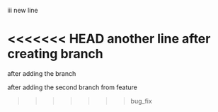 iii
new line

<<<<<<< HEAD
another line after creating branch
=======
after adding the branch

after adding the second branch from feature
>>>>>>> bug_fix
